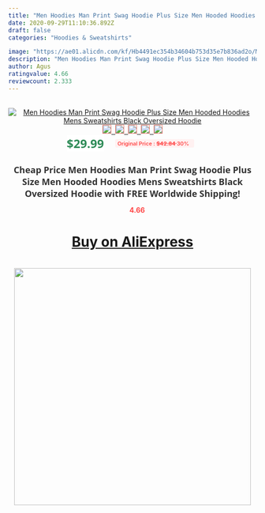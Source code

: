 ```yaml
---
title: "Men Hoodies Man Print Swag Hoodie Plus Size Men Hooded Hoodies Mens Sweatshirts Black Oversized Hoodie"
date: 2020-09-29T11:10:36.892Z
draft: false
categories: "Hoodies & Sweatshirts"

image: "https://ae01.alicdn.com/kf/Hb4491ec354b34604b753d35e7b836ad2o/Men-Hoodies-Man-Print-Swag-Hoodie-Plus-Size-Men-Hooded-Hoodies-Mens-Sweatshirts-Black-Oversized-Hoodie.jpg"
description: "Men Hoodies Man Print Swag Hoodie Plus Size Men Hooded Hoodies Mens Sweatshirts Black Oversized Hoodie"
author: Agus
ratingvalue: 4.66
reviewcount: 2.333
---
```

<br>
<div style="text-align: center;">
<a href="https://s.click.aliexpress.com/e/_AfOVUt" target="_blank" rel="nofollow noopener noreferrer"><img alt="Men Hoodies Man Print Swag Hoodie Plus Size Men Hooded Hoodies Mens Sweatshirts Black Oversized Hoodie" class="magnifier-image" src="https://ae01.alicdn.com/kf/Hb4491ec354b34604b753d35e7b836ad2o/Men-Hoodies-Man-Print-Swag-Hoodie-Plus-Size-Men-Hooded-Hoodies-Mens-Sweatshirts-Black-Oversized-Hoodie.jpg_640x640.jpg">
<br>
<img style="border:1px solid salmon" src="https://ae01.alicdn.com/kf/Hb4491ec354b34604b753d35e7b836ad2o/Men-Hoodies-Man-Print-Swag-Hoodie-Plus-Size-Men-Hooded-Hoodies-Mens-Sweatshirts-Black-Oversized-Hoodie.jpg_120x120.jpg">&nbsp;&nbsp;<img style="border:1px solid salmon" src="https://ae01.alicdn.com/kf/H3565a99fc6dc45aab8bbcc7a61646ec6q/Men-Hoodies-Man-Print-Swag-Hoodie-Plus-Size-Men-Hooded-Hoodies-Mens-Sweatshirts-Black-Oversized-Hoodie.jpg_120x120.jpg">&nbsp;&nbsp;<img style="border:1px solid salmon" src="https://ae01.alicdn.com/kf/H6251e717a00f457499aa53a3816f312f3/Men-Hoodies-Man-Print-Swag-Hoodie-Plus-Size-Men-Hooded-Hoodies-Mens-Sweatshirts-Black-Oversized-Hoodie.jpg_120x120.jpg">&nbsp;&nbsp;<img style="border:1px solid salmon" src="https://ae01.alicdn.com/kf/Hce7be6245b63498b8118ec0207234fe3B/Men-Hoodies-Man-Print-Swag-Hoodie-Plus-Size-Men-Hooded-Hoodies-Mens-Sweatshirts-Black-Oversized-Hoodie.jpg_120x120.jpg">&nbsp;&nbsp;<img style="border:1px solid salmon" src="https://ae01.alicdn.com/kf/H9ffb4bca0b1b4759a7e6fb6c09fbb2e6D/Men-Hoodies-Man-Print-Swag-Hoodie-Plus-Size-Men-Hooded-Hoodies-Mens-Sweatshirts-Black-Oversized-Hoodie.jpg_120x120.jpg"></a></div><br0>
<div style="text-align: center;"><span style="background-color: white; border: 0px; box-sizing: border-box; color: seagreen; display: inline-block; font-family: &quot;open sans&quot; , &quot;arial&quot; , &quot;helvetica&quot; , sans-serif , &quot;heiti&quot;; font-size: 24px; font-stretch: inherit; font-weight: 700; line-height: inherit; margin: 0px 10px 0px 0px; padding: 0px; vertical-align: middle;">$29.99 </span>
<span style="background: rgb(255 , 241 , 241); border-radius: 3px; border: 0px; box-sizing: border-box; color: #ff4747; display: inline-block; font-family: inherit; font-size: 12px; font-stretch: inherit; font-style: inherit; font-variant: inherit; font-weight: 600; line-height: inherit; margin: 0px; padding: 2px 5px; transform: scale(0.9); vertical-align: middle;">Original Price : <b style="text-decoration: line-through;">$42.84 </b> 30%&nbsp;&nbsp;</span></div>
<h1 style="color: #333333; display: inline-block; font-family: &quot;open sans&quot; , &quot;arial&quot; , &quot;helvetica&quot; , sans-serif , &quot;heiti&quot;; font-size: 18px; font-stretch: inherit; font-weight: 700; text-align: center;">Cheap Price Men Hoodies Man Print Swag Hoodie Plus Size Men Hooded Hoodies Mens Sweatshirts Black Oversized Hoodie with FREE Worldwide Shipping!</h1>
<div style="color: #ff4747; text-align: center;">
<img src="https://4.bp.blogspot.com/-M0ZcTcb-5uY/XleCXlxnR4I/AAAAAAAAAEc/OrjgMkXV1oMQFaCRZj5HQwOCBcu3w1FegCPcBGAYYCw/s1600/star.png" style="height: 15px;">&nbsp;<b>4.66</b></div>
<div class="button_cont" align="center"><a class="buynow_a" href="https://s.click.aliexpress.com/e/_AfOVUt" target="_blank" rel="nofollow noopener noreferrer"><H1>Buy on AliExpress</H1></a></div><br>
<div class="separator" style="clear: both; text-align: center;">
<img src="https://lh3.googleusercontent.com/-pTy5HemUv9M/XlePHvY0dAI/AAAAAAAAAE4/0nX5iRUoIWY8eMW9Dpxeirr157OZliDIgCLcBGAsYHQ/s1600/badge.gif" width="480">
</div>
